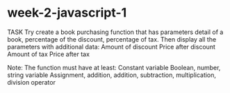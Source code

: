 # week-2-javascript-1

TASK
Try create a book purchasing function that has parameters detail of a book, percentage of the discount, percentage of tax. Then display all the parameters with additional data:
Amount of discount
Price after discount
Amount of tax
Price after tax

Note:
The function must have at least:
Constant variable
Boolean, number, string variable
Assignment, addition, addition, subtraction, multiplication, division operator
